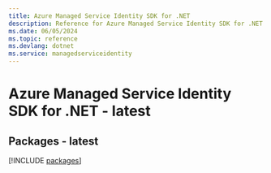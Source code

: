 ```yaml
---
title: Azure Managed Service Identity SDK for .NET
description: Reference for Azure Managed Service Identity SDK for .NET
ms.date: 06/05/2024
ms.topic: reference
ms.devlang: dotnet
ms.service: managedserviceidentity
---
```

# Azure Managed Service Identity SDK for .NET - latest
## Packages - latest
[!INCLUDE [packages](managed-service-identity-index.md)]